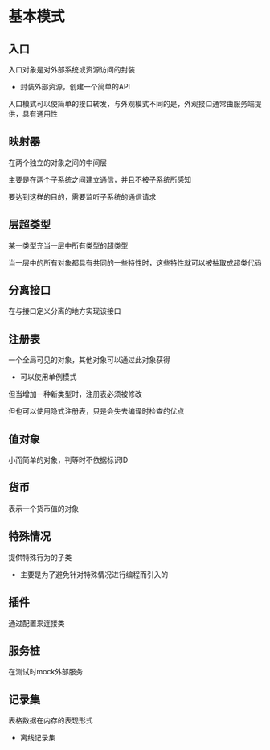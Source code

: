 # 基本模式

## 入口

入口对象是对外部系统或资源访问的封装

- 封装外部资源，创建一个简单的API

入口模式可以使简单的接口转发，与外观模式不同的是，外观接口通常由服务端提供，具有通用性

## 映射器

在两个独立的对象之间的中间层

主要是在两个子系统之间建立通信，并且不被子系统所感知

要达到这样的目的，需要监听子系统的通信请求

## 层超类型

某一类型充当一层中所有类型的超类型

当一层中的所有对象都具有共同的一些特性时，这些特性就可以被抽取成超类代码

## 分离接口

在与接口定义分离的地方实现该接口

## 注册表

一个全局可见的对象，其他对象可以通过此对象获得

- 可以使用单例模式

但当增加一种新类型时，注册表必须被修改

但也可以使用隐式注册表，只是会失去编译时检查的优点

## 值对象

小而简单的对象，判等时不依据标识ID

## 货币

表示一个货币值的对象

## 特殊情况

提供特殊行为的子类

- 主要是为了避免针对特殊情况进行编程而引入的

## 插件

通过配置来连接类

## 服务桩

在测试时mock外部服务

## 记录集

表格数据在内存的表现形式

- 离线记录集